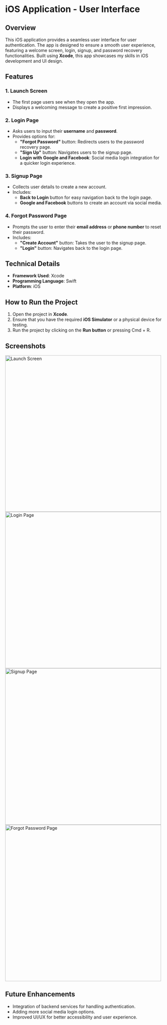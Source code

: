 # iOS Application - User Interface

## Overview
This iOS application provides a seamless user interface for user authentication. The app is designed to ensure a smooth user experience, featuring a welcome screen, login, signup, and password recovery functionalities. Built using **Xcode**, this app showcases my skills in iOS development and UI design.

## Features

### 1. Launch Screen
- The first page users see when they open the app.
- Displays a welcoming message to create a positive first impression.

### 2. Login Page
- Asks users to input their **username** and **password**.
- Provides options for:
  - **"Forgot Password"** button: Redirects users to the password recovery page.
  - **"Sign Up"** button: Navigates users to the signup page.
  - **Login with Google and Facebook**: Social media login integration for a quicker login experience.

### 3. Signup Page
- Collects user details to create a new account.
- Includes:
  - **Back to Login** button for easy navigation back to the login page.
  - **Google and Facebook** buttons to create an account via social media.

### 4. Forgot Password Page
- Prompts the user to enter their **email address** or **phone number** to reset their password.
- Includes:
  - **"Create Account"** button: Takes the user to the signup page.
  - **"Login"** button: Navigates back to the login page.

## Technical Details
- **Framework Used**: Xcode
- **Programming Language**: Swift
- **Platform**: iOS

## How to Run the Project
1. Open the project in **Xcode**.
2. Ensure that you have the required **iOS Simulator** or a physical device for testing.
3. Run the project by clicking on the **Run button** or pressing Cmd + R.

## Screenshots
<img src="pictures/launchscreen.png" alt="Launch Screen" width="500">
<img src="pictures/Login.png" alt="Login Page" width="500">
<img src="pictures/signup.png" alt="Signup Page" width="500">
<img src="Forgot Password Page" alt="Forgot Password Page" width="500">

## Future Enhancements
- Integration of backend services for handling authentication.
- Adding more social media login options.
- Improved UI/UX for better accessibility and user experience.
